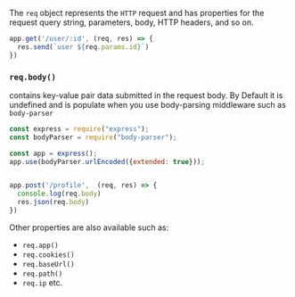The `req` object represents the `HTTP` request and has properties for the request query string, parameters, body, HTTP headers, and so on.

```javascript
app.get('/user/:id', (req, res) => {
  res.send(`user ${req.params.id}`)
})
```

### `req.body()`
contains key-value pair data submitted in the request body.
By Default it is undefined and is populate when you use body-parsing middleware such as `body-parser` 

```javascript
const express = require("express");
const bodyParser = require("body-parser");

const app = express();
app.use(bodyParser.urlEncoded({extended: true}));


app.post('/profile',  (req, res) => {
  console.log(req.body)
  res.json(req.body)
})

```

Other properties are also available such as:
- `req.app()`
- `req.cookies()`
- `req.baseUrl()`
- `req.path()`
- `req.ip` etc.
